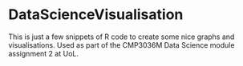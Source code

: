 # DataScienceVisualisation

This is just a few snippets of R code to create some nice graphs and visualisations. 
Used as part of the CMP3036M Data Science module assignment 2 at UoL.

